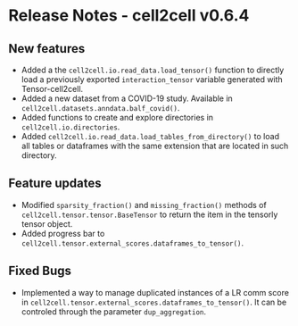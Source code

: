 # Release Notes - cell2cell v0.6.4

## New features
- Added a the ```cell2cell.io.read_data.load_tensor()``` function to directly load a previously
 exported ```interaction_tensor``` variable generated with Tensor-cell2cell.
- Added a new dataset from a COVID-19 study. Available in ```cell2cell.datasets.anndata.balf_covid()```.
- Added functions to create and explore directories in ```cell2cell.io.directories```.
- Added ```cell2cell.io.read_data.load_tables_from_directory()``` to load all tables or dataframes with the same
extension that are located in such directory.

## Feature updates
- Modified ```sparsity_fraction()``` and ```missing_fraction()``` methods of ```cell2cell.tensor.tensor.BaseTensor``` to return
the item in the tensorly tensor object.
- Added progress bar to ```cell2cell.tensor.external_scores.dataframes_to_tensor()```.
 
## Fixed Bugs
- Implemented a way to manage duplicated instances of a LR comm score in ```cell2cell.tensor.external_scores.dataframes_to_tensor()```.
It can be controled through the parameter ```dup_aggregation```.
